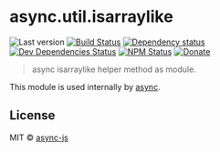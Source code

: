 # async.util.isarraylike

![Last version](https://img.shields.io/github/tag/async-js/isarraylike.svg?style=flat-square)
[![Build Status](http://img.shields.io/travis/async-js/isarraylike/master.svg?style=flat-square)](https://travis-ci.org/async-js/isarraylike)
[![Dependency status](http://img.shields.io/david/async-js/isarraylike.svg?style=flat-square)](https://david-dm.org/async-js/isarraylike)
[![Dev Dependencies Status](http://img.shields.io/david/dev/async-js/isarraylike.svg?style=flat-square)](https://david-dm.org/async-js/isarraylike#info=devDependencies)
[![NPM Status](http://img.shields.io/npm/dm/isarraylike.svg?style=flat-square)](https://www.npmjs.org/package/isarraylike)
[![Donate](https://img.shields.io/badge/donate-paypal-blue.svg?style=flat-square)](https://paypal.me/kikobeats)

> async isarraylike helper method as module.

This module is used internally by [async](https://github.com/async-js/async).

## License

MIT © [async-js](https://github.com/async-js)

